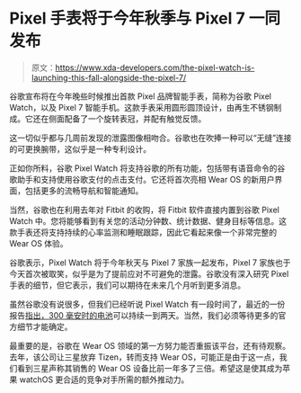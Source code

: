 # Pixel 手表将于今年秋季与 Pixel 7 一同发布

> 原文：<https://www.xda-developers.com/the-pixel-watch-is-launching-this-fall-alongside-the-pixel-7/>

谷歌宣布将在今年晚些时候推出首款 Pixel 品牌智能手表，简称为谷歌 Pixel Watch，以及 Pixel 7 智能手机。这款手表采用圆形圆顶设计，由再生不锈钢制成。它还在侧面配备了一个旋转表冠，并配有触觉反馈。

这一切似乎都与几周前发现的泄露图像相吻合。谷歌也在吹捧一种可以“无缝”连接的可更换腕带，这似乎是一种专利设计。

正如你所料，谷歌 Pixel Watch 将支持谷歌的所有功能，包括带有语音命令的谷歌助手和支持使用谷歌支付的点击支付。它还将首次亮相 Wear OS 的新用户界面，包括更多的流畅导航和智能通知。

当然，谷歌也在利用去年对 Fitbit 的收购，将 Fitbit 软件直接内置到谷歌 Pixel Watch 中。您将能够看到有关您的活动分钟数、统计数据、健身目标等信息。这款手表还将支持持续的心率监测和睡眠跟踪，因此它看起来像一个非常完整的 Wear OS 体验。

谷歌表示，Pixel Watch 将于今年秋天与 Pixel 7 家族一起发布，Pixel 7 家族也于今天首次被取笑，似乎是为了提前应对不可避免的泄露。谷歌没有深入研究 Pixel 手表的细节，但它表示，我们可以期待在未来几个月听到更多消息。

虽然谷歌没有说很多，但我们已经听说 Pixel Watch 有一段时间了，最近的一份报告[指出，300 毫安时的电池](https://www.xda-developers.com/google-pixel-watch-battery-and-connectivity-details-emerge/)可以持续一到两天。当然，我们必须等待更多的官方细节才能确定。

最重要的是，谷歌在 Wear OS 领域的第一方努力能否重振该平台，还有待观察。去年，该公司让三星放弃 Tizen，转而支持 Wear OS，可能正是由于这一点，我们看到三星声称其销售的 Wear OS 设备比前一年多了三倍。希望这是使其成为苹果 watchOS 更合适的竞争对手所需的额外推动力。
